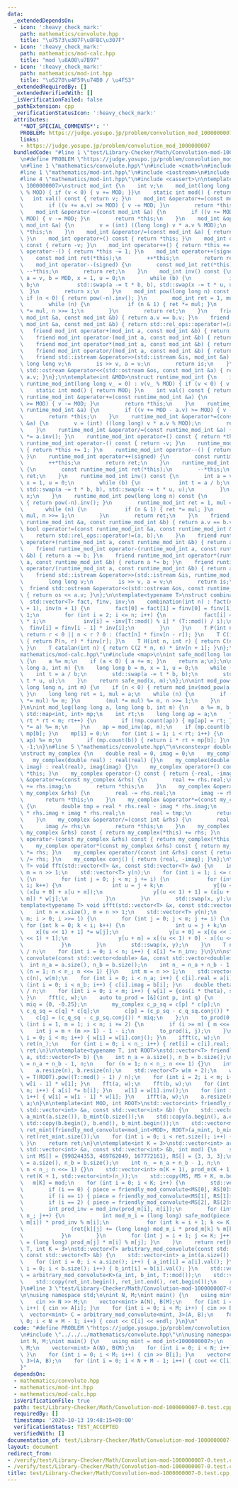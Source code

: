 ```yaml
---
data:
  _extendedDependsOn:
  - icon: ':heavy_check_mark:'
    path: mathematics/convolute.hpp
    title: "\u7573\u307F\u8FBC\u307F"
  - icon: ':heavy_check_mark:'
    path: mathematics/mod-calc.hpp
    title: "mod \u8A08\u7B97"
  - icon: ':heavy_check_mark:'
    path: mathematics/mod-int.hpp
    title: "\u5270\u4F59\u74B0 / \u4F53"
  _extendedRequiredBy: []
  _extendedVerifiedWith: []
  _isVerificationFailed: false
  _pathExtension: cpp
  _verificationStatusIcon: ':heavy_check_mark:'
  attributes:
    '*NOT_SPECIAL_COMMENTS*': ''
    PROBLEM: https://judge.yosupo.jp/problem/convolution_mod_1000000007
    links:
    - https://judge.yosupo.jp/problem/convolution_mod_1000000007
  bundledCode: "#line 1 \"test/Library-Checker/Math/Convolution-mod-1000000007-0.test.cpp\"\
    \n#define PROBLEM \"https://judge.yosupo.jp/problem/convolution_mod_1000000007\"\
    \n#line 1 \"mathematics/convolute.hpp\"\n#include <cmath>\n#include <vector>\n\
    #line 1 \"mathematics/mod-int.hpp\"\n#include <iostream>\n#include <utility>\n\
    #line 4 \"mathematics/mod-int.hpp\"\n#include <cassert>\n\ntemplate<int MOD =\
    \ 1000000007>\nstruct mod_int {\n    int v;\n    mod_int(long long v_ = 0) : v(v_\
    \ % MOD) { if (v < 0) { v += MOD; }}\n    static int mod() { return MOD; }\n \
    \   int val() const { return v; }\n    mod_int &operator+=(const mod_int &a) {\n\
    \        if ((v += a.v) >= MOD) { v -= MOD; }\n        return *this;\n    }\n\
    \    mod_int &operator-=(const mod_int &a) {\n        if ((v += MOD - a.v) >=\
    \ MOD) { v -= MOD; }\n        return *this;\n    }\n    mod_int &operator*=(const\
    \ mod_int &a) {\n        v = (int) ((long long) v * a.v % MOD);\n        return\
    \ *this;\n    }\n    mod_int &operator/=(const mod_int &a) { return *this *= a.inv();\
    \ }\n    mod_int operator+() const { return *this; }\n    mod_int operator-()\
    \ const { return -v; }\n    mod_int operator++() { return *this += 1; }\n    mod_int\
    \ operator--() { return *this -= 1; }\n    mod_int operator++(signed) {\n    \
    \    const mod_int ret(*this);\n        ++*this;\n        return ret;\n    }\n\
    \    mod_int operator--(signed) {\n        const mod_int ret(*this);\n       \
    \ --*this;\n        return ret;\n    }\n    mod_int inv() const {\n        int\
    \ a = v, b = MOD, x = 1, u = 0;\n        while (b) {\n            int t = a /\
    \ b;\n            std::swap(a -= t * b, b), std::swap(x -= t * u, u);\n      \
    \  }\n        return x;\n    }\n    mod_int pow(long long n) const {\n       \
    \ if (n < 0) { return pow(-n).inv(); }\n        mod_int ret = 1, mul = *this;\n\
    \        while (n) {\n            if (n & 1) { ret *= mul; }\n            mul\
    \ *= mul, n >>= 1;\n        }\n        return ret;\n    }\n    friend bool operator==(const\
    \ mod_int &a, const mod_int &b) { return a.v == b.v; }\n    friend bool operator!=(const\
    \ mod_int &a, const mod_int &b) { return std::rel_ops::operator!=(a, b); }\n \
    \   friend mod_int operator+(mod_int a, const mod_int &b) { return a += b; }\n\
    \    friend mod_int operator-(mod_int a, const mod_int &b) { return a -= b; }\n\
    \    friend mod_int operator*(mod_int a, const mod_int &b) { return a *= b; }\n\
    \    friend mod_int operator/(mod_int a, const mod_int &b) { return a /= b; }\n\
    \    friend std::istream &operator>>(std::istream &is, mod_int &a) {\n       \
    \ long long v;\n        is >> v, a = v;\n        return is;\n    }\n    friend\
    \ std::ostream &operator<<(std::ostream &os, const mod_int &a) { return os <<\
    \ a.v; }\n};\n\ntemplate<int &MOD>\nstruct runtime_mod_int {\n    int v;\n   \
    \ runtime_mod_int(long long v_ = 0) : v(v_ % MOD) { if (v < 0) { v += MOD; }}\n\
    \    static int mod() { return MOD; }\n    int val() const { return v; }\n   \
    \ runtime_mod_int &operator+=(const runtime_mod_int &a) {\n        if ((v += a.v)\
    \ >= MOD) { v -= MOD; }\n        return *this;\n    }\n    runtime_mod_int &operator-=(const\
    \ runtime_mod_int &a) {\n        if ((v += MOD - a.v) >= MOD) { v -= MOD; }\n\
    \        return *this;\n    }\n    runtime_mod_int &operator*=(const runtime_mod_int\
    \ &a) {\n        v = (int) ((long long) v * a.v % MOD);\n        return *this;\n\
    \    }\n    runtime_mod_int &operator/=(const runtime_mod_int &a) { return *this\
    \ *= a.inv(); }\n    runtime_mod_int operator+() const { return *this; }\n   \
    \ runtime_mod_int operator-() const { return -v; }\n    runtime_mod_int operator++()\
    \ { return *this += 1; }\n    runtime_mod_int operator--() { return *this -= 1;\
    \ }\n    runtime_mod_int operator++(signed) {\n        const runtime_mod_int ret(*this);\n\
    \        ++*this;\n        return ret;\n    }\n    runtime_mod_int operator--(signed)\
    \ {\n        const runtime_mod_int ret(*this);\n        --*this;\n        return\
    \ ret;\n    }\n    runtime_mod_int inv() const {\n        int a = v, b = MOD,\
    \ x = 1, u = 0;\n        while (b) {\n            int t = a / b;\n           \
    \ std::swap(a -= t * b, b), std::swap(x -= t * u, u);\n        }\n        return\
    \ x;\n    }\n    runtime_mod_int pow(long long n) const {\n        if (n < 0)\
    \ { return pow(-n).inv(); }\n        runtime_mod_int ret = 1, mul = *this;\n \
    \       while (n) {\n            if (n & 1) { ret *= mul; }\n            mul *=\
    \ mul, n >>= 1;\n        }\n        return ret;\n    }\n    friend bool operator==(const\
    \ runtime_mod_int &a, const runtime_mod_int &b) { return a.v == b.v; }\n    friend\
    \ bool operator!=(const runtime_mod_int &a, const runtime_mod_int &b) {\n    \
    \    return std::rel_ops::operator!=(a, b);\n    }\n    friend runtime_mod_int\
    \ operator+(runtime_mod_int a, const runtime_mod_int &b) { return a += b; }\n\
    \    friend runtime_mod_int operator-(runtime_mod_int a, const runtime_mod_int\
    \ &b) { return a -= b; }\n    friend runtime_mod_int operator*(runtime_mod_int\
    \ a, const runtime_mod_int &b) { return a *= b; }\n    friend runtime_mod_int\
    \ operator/(runtime_mod_int a, const runtime_mod_int &b) { return a /= b; }\n\
    \    friend std::istream &operator>>(std::istream &is, runtime_mod_int &a) {\n\
    \        long long v;\n        is >> v, a = v;\n        return is;\n    }\n  \
    \  friend std::ostream &operator<<(std::ostream &os, const runtime_mod_int &a)\
    \ { return os << a.v; }\n};\n\ntemplate<typename T>\nstruct combination {\n  \
    \  std::vector<T> fact, finv, inv;\n    combination(int n) : fact(n + 1), finv(n\
    \ + 1), inv(n + 1) {\n        fact[0] = fact[1] = finv[0] = finv[1] = inv[1] =\
    \ 1;\n        for (int i = 2; i <= n; i++) {\n            fact[i] = fact[i - 1]\
    \ * i;\n            inv[i] = -inv[T::mod() % i] * (T::mod() / i);\n          \
    \  finv[i] = finv[i - 1] * inv[i];\n        }\n    }\n    T P(int n, int r) {\
    \ return r < 0 || n < r ? 0 : (fact[n] * finv[n - r]); }\n    T C(int n, int r)\
    \ { return P(n, r) * finv[r]; }\n    T H(int n, int r) { return C(n + r - 1, r);\
    \ }\n    T catalan(int n) { return C(2 * n, n) * inv[n + 1]; }\n};\n#line 1 \"\
    mathematics/mod-calc.hpp\"\n#include <map>\n\nint safe_mod(long long a, int m)\
    \ {\n    a %= m;\n    if (a < 0) { a += m; }\n    return a;\n};\n\nint mod_inv(long\
    \ long a, int m) {\n    long long b = m, x = 1, u = 0;\n    while (b) {\n    \
    \    int t = a / b;\n        std::swap(a -= t * b, b);\n        std::swap(x -=\
    \ t * u, u);\n    }\n    return safe_mod(x, m);\n};\n\nint mod_pow(long long a,\
    \ long long n, int m) {\n    if (n < 0) { return mod_inv(mod_pow(a, -n, m), m);\
    \ }\n    long long ret = 1, mul = a;\n    while (n) {\n        if (n & 1) { (ret\
    \ *= mul) %= m; }\n        (mul *= mul) %= m, n >>= 1;\n    }\n    return ret;\n\
    }\n\nint mod_log(long long a, long long b, int m) {\n    a %= m, b %= m;\n   \
    \ std::map<int, int> mp;\n    int rt;\n    long long ap = a;\n    for (rt = 1;\
    \ rt * rt < m; rt++) {\n        if (!mp.count(ap)) { mp[ap] = rt; }\n        (ap\
    \ *= a) %= m;\n    }\n    ap = mod_inv(ap, m);\n    if (mp.count(b)) { return\
    \ mp[b]; }\n    mp[1] = 0;\n    for (int i = 1; i < rt; i++) {\n        (b *=\
    \ ap) %= m;\n        if (mp.count(b)) { return i * rt + mp[b]; }\n    }\n    return\
    \ -1;\n}\n#line 5 \"mathematics/convolute.hpp\"\n\nconstexpr double PI = 3.1415926535897932384626433832795028;\n\
    \nstruct my_complex {\n    double real = 0, imag = 0;\n    my_complex() {}\n \
    \   my_complex(double real) : real(real) {}\n    my_complex(double real, double\
    \ imag) : real(real), imag(imag) {}\n    my_complex operator+() const { return\
    \ *this; }\n    my_complex operator-() const { return {-real, -imag}; }\n    my_complex\
    \ &operator+=(const my_complex &rhs) {\n        real += rhs.real;\n        imag\
    \ += rhs.imag;\n        return *this;\n    }\n    my_complex &operator-=(const\
    \ my_complex &rhs) {\n        real -= rhs.real;\n        imag -= rhs.imag;\n \
    \       return *this;\n    }\n    my_complex &operator*=(const my_complex &rhs)\
    \ {\n        double tmp = real * rhs.real - imag * rhs.imag;\n        imag = real\
    \ * rhs.imag + imag * rhs.real;\n        real = tmp;\n        return *this;\n\
    \    }\n    my_complex &operator/=(const int &rhs) {\n        real /= rhs;\n \
    \       imag /= rhs;\n        return *this;\n    }\n    my_complex operator+(const\
    \ my_complex &rhs) const { return my_complex(*this) += rhs; }\n    my_complex\
    \ operator-(const my_complex &rhs) const { return my_complex(*this) -= rhs; }\n\
    \    my_complex operator*(const my_complex &rhs) const { return my_complex(*this)\
    \ *= rhs; }\n    my_complex operator/(const int &rhs) const { return my_complex(*this)\
    \ /= rhs; }\n    my_complex conj() { return {real, -imag}; }\n};\n\ntemplate<typename\
    \ T> void fft(std::vector<T> &x, const std::vector<T> &w) {\n    int n = x.size(),\
    \ m = n >> 1;\n    std::vector<T> y(n);\n    for (int i = 1; i <= m; i <<= 1)\
    \ {\n        for (int j = 0; j < m; j += i) {\n            for (int k = 0; k <\
    \ i; k++) {\n                int u = j + k;\n                y[(u << 1) + 0] =\
    \ (x[u + 0] + x[u + m]);\n                y[(u << 1) + 1] = (x[u + 0] - x[u +\
    \ m]) * w[j];\n            }\n        }\n        std::swap(x, y);\n    }\n}\n\n\
    template<typename T> void ifft(std::vector<T> &x, const std::vector<T> &w) {\n\
    \    int n = x.size(), m = n >> 1;\n    std::vector<T> y(n);\n    for (int i =\
    \ m; i > 0; i >>= 1) {\n        for (int j = 0; j < m; j += i) {\n           \
    \ for (int k = 0; k < i; k++) {\n                int u = j + k;\n            \
    \    x[(u << 1) + 1] *= w[j];\n                y[u + 0] = x[(u << 1) + 0] + x[(u\
    \ << 1) + 1];\n                y[u + m] = x[(u << 1) + 0] - x[(u << 1) + 1];\n\
    \            }\n        }\n        std::swap(x, y);\n    }\n    T n_inv = T(1)\
    \ / n;\n    for (int i = 0; i < n; i++) { x[i] *= n_inv; }\n}\n\nstd::vector<double>\
    \ convolute(const std::vector<double> &a, const std::vector<double> &b) {\n  \
    \  int n_a = a.size(), n_b = b.size();\n    int n_ = n_a + n_b - 1, n;\n    for\
    \ (n = 1; n < n_; n <<= 1) {}\n    int m = n >> 1;\n    std::vector<my_complex>\
    \ c(n), w(m);\n    for (int i = 0; i < n_a; i++) { c[i].real = a[i]; }\n    for\
    \ (int i = 0; i < n_b; i++) { c[i].imag = b[i]; }\n    double theta = -2 * PI\
    \ / n;\n    for (int i = 0; i < m; i++) { w[i] = {cos(i * theta), sin(i * theta)};\
    \ }\n    fft(c, w);\n    auto to_prod = [&](int p, int q) {\n        static my_complex\
    \ miq = {0, -0.25};\n        my_complex c_p_sq = c[p] * c[p];\n        my_complex\
    \ c_q_sq = c[q] * c[q];\n        c[p] = (c_p_sq - c_q_sq.conj()) * miq;\n    \
    \    c[q] = (c_q_sq - c_p_sq.conj()) * miq;\n    };\n    to_prod(0, 0);\n    for\
    \ (int i = 1, m = 1; i < n; i += 2) {\n        if (i >= m) { m <<= 1; }\n    \
    \    int j = m + (m >> 1) - 1 - i;\n        to_prod(i, j);\n    }\n    for (int\
    \ i = 0; i < m; i++) { w[i] = w[i].conj(); }\n    ifft(c, w);\n    std::vector<double>\
    \ ret(n_);\n    for (int i = 0; i < n_; i++) { ret[i] = c[i].real; }\n    return\
    \ ret;\n}\n\ntemplate<typename T, int ROOT>\nstd::vector<T> friendly_mod_convolute(std::vector<T>\
    \ a, std::vector<T> b) {\n    int n_a = a.size(), n_b = b.size();\n    int n_\
    \ = n_a + n_b - 1, n;\n    for (n = 1; n < n_; n <<= 1) {}\n    int m = n >> 1;\n\
    \    a.resize(n), b.resize(n);\n    std::vector<T> w(m + 2);\n    w[0] = 1, w[1]\
    \ = T(ROOT).pow((T::mod() - 1) / n);\n    for (int i = 2; i < m; i++) { w[i] =\
    \ w[i - 1] * w[1]; }\n    fft(a, w);\n    fft(b, w);\n    for (int i = 0; i <\
    \ n; i++) { a[i] *= b[i]; }\n    w[1] = w[1].inv();\n    for (int i = 2; i < m;\
    \ i++) { w[i] = w[i - 1] * w[1]; }\n    ifft(a, w);\n    a.resize(n_);\n    return\
    \ a;\n}\n\ntemplate<int MOD, int ROOT>\nstd::vector<int> friendly_mod_convolute(const\
    \ std::vector<int> &a, const std::vector<int> &b) {\n    std::vector<mod_int<MOD>>\
    \ a_mint(a.size()), b_mint(b.size());\n    std::copy(a.begin(), a.end(), a_mint.begin()),\
    \ std::copy(b.begin(), b.end(), b_mint.begin());\n    std::vector<mod_int<MOD>>\
    \ ret_mint(friendly_mod_convolute<mod_int<MOD>, ROOT>(a_mint, b_mint));\n    std::vector<int>\
    \ ret(ret_mint.size());\n    for (int i = 0; i < ret.size(); i++) { ret[i] = ret_mint[i].val();\
    \ }\n    return ret;\n}\n\ntemplate<int K = 3>\nstd::vector<int> arbitrary_mod_convolute(const\
    \ std::vector<int> &a, const std::vector<int> &b, int mod) {\n    static constexpr\
    \ int MS[] = {998244353, 469762049, 167772161}, RS[] = {3, 3, 3};\n    int n_a\
    \ = a.size(), n_b = b.size();\n    int n_ = n_a + n_b - 1, n;\n    for (n = 1;\
    \ n < n_; n <<= 1) {}\n    std::vector<int> m(K + 1), prod_m(K + 1, 1);\n    std::vector<std::vector<int>>\
    \ ret(K + 1, std::vector<int>(n_));\n    std::copy(MS, MS + K, m.begin());\n \
    \   m[K] = mod;\n    for (int i = 0; i < K; i++) {\n        std::vector<int> piece;\n\
    \        if (i == 0) { piece = friendly_mod_convolute<MS[0], RS[0]>(a, b); }\n\
    \        if (i == 1) { piece = friendly_mod_convolute<MS[1], RS[1]>(a, b); }\n\
    \        if (i == 2) { piece = friendly_mod_convolute<MS[2], RS[2]>(a, b); }\n\
    \        int prod_inv = mod_inv(prod_m[i], m[i]);\n        for (int j = 0; j <\
    \ n_; j++) {\n            int mod_m_i = (long long) safe_mod(piece[j] - ret[i][j],\
    \ m[i]) * prod_inv % m[i];\n            for (int k = i + 1; k <= K; k++) {\n \
    \               (ret[k][j] += (long long) mod_m_i * prod_m[k] % m[k]) %= m[k];\n\
    \            }\n        }\n        for (int j = i + 1; j <= K; j++) { prod_m[j]\
    \ = (long long) prod_m[j] * m[i] % m[j]; }\n    }\n    return ret[K];\n}\n\ntemplate<typename\
    \ T, int K = 3>\nstd::vector<T> arbitrary_mod_convolute(const std::vector<T> &a,\
    \ const std::vector<T> &b) {\n    std::vector<int> a_int(a.size()), b_int(b.size());\n\
    \    for (int i = 0; i < a.size(); i++) { a_int[i] = a[i].val(); }\n    for (int\
    \ i = 0; i < b.size(); i++) { b_int[i] = b[i].val(); }\n    std::vector<int> ret_int\
    \ = arbitrary_mod_convolute<K>(a_int, b_int, T::mod());\n    std::vector<T> ret(ret_int.size());\n\
    \    std::copy(ret_int.begin(), ret_int.end(), ret.begin());\n    return ret;\n\
    }\n#line 3 \"test/Library-Checker/Math/Convolution-mod-1000000007-0.test.cpp\"\
    \n\nusing namespace std;\n\nint N, M;\nint main() {\n    using mint = mod_int<1000000007>;\n\
    \    cin >> N >> M;\n    vector<mint> A(N), B(M);\n    for (int i = 0; i < N;\
    \ i++) { cin >> A[i]; }\n    for (int i = 0; i < M; i++) { cin >> B[i]; }\n  \
    \  vector<mint> C = arbitrary_mod_convolute<mint, 3>(A, B);\n    for (int i =\
    \ 0; i < N + M - 1; i++) { cout << C[i] << endl; }\n}\n"
  code: "#define PROBLEM \"https://judge.yosupo.jp/problem/convolution_mod_1000000007\"\
    \n#include \"../../../mathematics/convolute.hpp\"\n\nusing namespace std;\n\n\
    int N, M;\nint main() {\n    using mint = mod_int<1000000007>;\n    cin >> N >>\
    \ M;\n    vector<mint> A(N), B(M);\n    for (int i = 0; i < N; i++) { cin >> A[i];\
    \ }\n    for (int i = 0; i < M; i++) { cin >> B[i]; }\n    vector<mint> C = arbitrary_mod_convolute<mint,\
    \ 3>(A, B);\n    for (int i = 0; i < N + M - 1; i++) { cout << C[i] << endl; }\n\
    }"
  dependsOn:
  - mathematics/convolute.hpp
  - mathematics/mod-int.hpp
  - mathematics/mod-calc.hpp
  isVerificationFile: true
  path: test/Library-Checker/Math/Convolution-mod-1000000007-0.test.cpp
  requiredBy: []
  timestamp: '2020-10-13 19:48:15+09:00'
  verificationStatus: TEST_ACCEPTED
  verifiedWith: []
documentation_of: test/Library-Checker/Math/Convolution-mod-1000000007-0.test.cpp
layout: document
redirect_from:
- /verify/test/Library-Checker/Math/Convolution-mod-1000000007-0.test.cpp
- /verify/test/Library-Checker/Math/Convolution-mod-1000000007-0.test.cpp.html
title: test/Library-Checker/Math/Convolution-mod-1000000007-0.test.cpp
---
```

